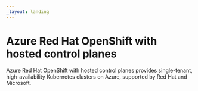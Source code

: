 ```yaml
---
_layout: landing
---
```


# Azure Red Hat OpenShift with hosted control planes

Azure Red Hat OpenShift with hosted control planes provides single-tenant, high-availability Kubernetes clusters on Azure, supported by Red Hat and Microsoft.
